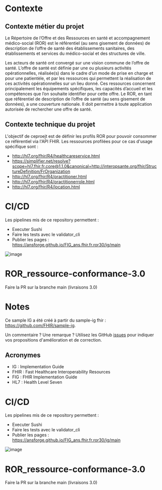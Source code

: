 # Contexte

## Contexte métier du projet
Le Répertoire de l’Offre et des Ressources en santé et accompagnement médico-social (ROR) est le référentiel (au sens gisement de données) de description de l’offre de santé des établissements sanitaires, des établissements et services du médico-social et des structures de ville.

Les acteurs de santé ont convergé sur une vision commune de l’offre de santé. L’offre de santé est définie par une ou plusieurs activités opérationnelles, réalisée(s) dans le cadre d’un mode de prise en charge et pour une patientèle, et par les ressources qui permettent la réalisation de ces activités opérationnelles sur un lieu donné. Ces ressources concernent principalement les équipements spécifiques, les capacités d’accueil et les compétences que l’on souhaite identifier pour cette offre.
Le ROR, en tant que référentiel de description de l’offre de santé (au sens gisement de données), a une couverture nationale. Il doit permettre à toute application autorisée de rechercher une offre de santé.

## Contexte technique du projet
L'objectif de ceproejt est de définir les profils ROR pour pouvoir consommer ce référentiel via l'API FHIR.
Les ressources profilées pour ce cas d'usage spécifique sont :
* http://hl7.org/fhir/R4/healthcareservice.html
* https://simplifier.net/resolve?scope=hl7.fhir.fr.core@1.1.0&canonical=http://interopsante.org/fhir/StructureDefinition/FrOrganization
* http://hl7.org/fhir/R4/practitioner.html
* http://hl7.org/fhir/R4/practitionerrole.html
* http://hl7.org/fhir/R4/location.html

# CI/CD
Les pipelines mis de ce repository permettent : 
* Executer  Sushi
* Faire les tests avec le validator_cli
* Publier les pages :  https://ansforge.github.io/FIG_ans.fhir.fr.ror30/ig/main

![image](https://user-images.githubusercontent.com/101335975/215342980-61686171-e3f8-40c5-865c-efdfc3dd52b4.png)

# ROR_ressource-conformance-3.0

Faire la PR sur la branche main (livraisons 3.0)

# Notes
Ce sample IG a été créé à partir du sample-ig fhir : https://github.com/FHIR/sample-ig.

Un commentaire ? Une remarque ? Utilisez les GitHub [issues](https://docs.github.com/fr/issues) pour indiquer vos propositions d'amélioration et de correction.

## Acronymes

* IG : Implementation Guide
* FHIR : Fast Healthcare Interoperability Resources
* FIG : FHIR Implementation Guide
* HL7 : Health Level Seven



# CI/CD
Les pipelines mis de ce repository permettent : 
* Executer  Sushi
* Faire les tests avec le validator_cli
* Publier les pages :  https://ansforge.github.io/FIG_ans.fhir.fr.ror30/ig/main

![image](https://user-images.githubusercontent.com/101335975/215342980-61686171-e3f8-40c5-865c-efdfc3dd52b4.png)

# ROR_ressource-conformance-3.0

Faire la PR sur la branche main (livraisons 3.0)
